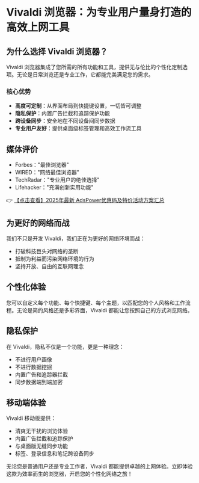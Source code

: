 # Vivaldi 浏览器：为专业用户量身打造的高效上网工具

## 为什么选择 Vivaldi 浏览器？

Vivaldi 浏览器集成了您所需的所有功能和工具，提供无与伦比的个性化定制选项。无论是日常浏览还是专业工作，它都能完美满足您的需求。

### 核心优势
- **高度可定制**：从界面布局到快捷键设置，一切皆可调整
- **隐私保护**：内置广告拦截和追踪保护功能
- **跨设备同步**：安全地在不同设备间同步数据
- **专业用户友好**：提供桌面级标签管理和高效工作流工具

## 媒体评价
- Forbes："最佳浏览器"
- WIRED："网络最佳浏览器"
- TechRadar："专业用户的绝佳选择"
- Lifehacker："充满创新实用功能"

👉 [【点击查看】2025年最新 AdsPower优惠码及特价活动方案汇总](https://bit.ly/adspower_free)

## 为更好的网络而战

我们不只是开发 Vivaldi，我们正在为更好的网络环境而战：
- 打破科技巨头对网络的垄断
- 抵制为利益而污染网络环境的行为
- 坚持开放、自由的互联网理念

## 个性化体验
您可以自定义每个功能、每个快捷键、每个主题，以匹配您的个人风格和工作流程。无论是简约风格还是多彩界面，Vivaldi 都能让您按照自己的方式浏览网络。

## 隐私保护
在 Vivaldi，隐私不仅是一个功能，更是一种理念：
- 不进行用户画像
- 不进行数据挖掘
- 内置广告和追踪器拦截
- 同步数据端到端加密

## 移动端体验
Vivaldi 移动版提供：
- 清爽无干扰的浏览体验
- 内置广告拦截和追踪保护
- 与桌面版无缝同步功能
- 标签、登录信息和笔记跨设备同步

无论您是普通用户还是专业工作者，Vivaldi 都能提供卓越的上网体验。立即体验这款为效率而生的浏览器，开启您的个性化网络之旅！